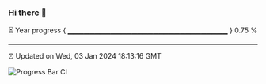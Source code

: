 ### Hi there 👋

⏳ Year progress { ▁▁▁▁▁▁▁▁▁▁▁▁▁▁▁▁▁▁▁▁▁▁▁▁▁▁▁▁▁▁ } 0.75 %

---

⏰ Updated on Wed, 03 Jan 2024 18:13:16 GMT

![Progress Bar CI](https://github.com/liununu/liununu/workflows/Progress%20Bar%20CI/badge.svg)
